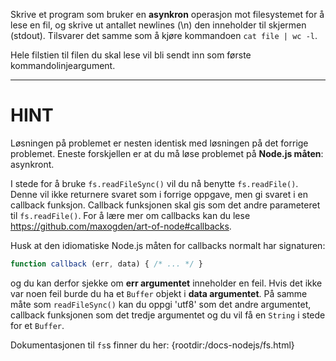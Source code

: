 Skrive et program som bruker en **asynkron** operasjon mot filesystemet for å lese en fil, og skrive ut antallet newlines (\n) den inneholder til skjermen (stdout). Tilsvarer det samme som å kjøre kommandoen  `cat file | wc -l`.

Hele filstien til filen du skal lese vil bli sendt inn som første kommandolinjeargument.

----------------------------------------------------------------------
# HINT

Løsningen på problemet er nesten identisk med løsningen på det forrige problemet. Eneste forskjellen er at du må løse problemet på **Node.js måten**: asynkront.

I stede for å bruke `fs.readFileSync()` vil du nå benytte `fs.readFile()`. Denne vil ikke returnere svaret som i forrige oppgave, men gi svaret i en callback funksjon. Callback funksjonen skal gis som det andre parameteret til `fs.readFile()`. For å lære mer om callbacks kan du lese https://github.com/maxogden/art-of-node#callbacks.

Husk at den idiomatiske Node.js måten for callbacks normalt har signaturen:

```js
function callback (err, data) { /* ... */ }
```

og du kan derfor sjekke om **err argumentet**  inneholder en feil. Hvis det ikke var noen feil burde du ha et `Buffer` objekt i **data argumentet**. På samme måte som `readFileSync()` kan du oppgi 'utf8' som det andre argumentet, callback funksjonen som det tredje argumentet og du vil få en `String` i stede for et `Buffer`.

Dokumentasjonen til `fs`s finner du her:
  {rootdir:/docs-nodejs/fs.html}
